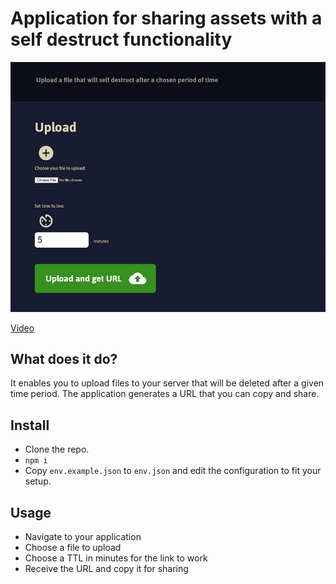 # Application for sharing assets with a self destruct functionality


![Screenshot](screenshot.jpg)

[Video](https://www.youtube.com/watch?v=yYqq3jaEgU8&feature=youtu.be)

## What does it do?
It enables you to upload files to your server that will be deleted after a given time period.
The application generates a URL that you can copy and share.

## Install
* Clone the repo.
* `npm i`
* Copy `env.example.json` to `env.json` and edit the configuration to fit your setup.

## Usage
* Navigate to your application
* Choose a file to upload
* Choose a TTL in minutes for the link to work
* Receive the URL and copy it for sharing
